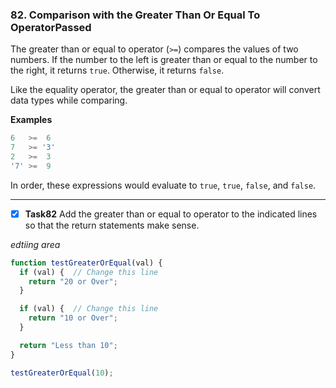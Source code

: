 ### 82. Comparison with the Greater Than Or Equal To OperatorPassed
The greater than or equal to operator (`>=`) compares the values of two numbers. If the number to the left is greater than or equal to the number to the right, it returns `true`. Otherwise, it returns `false`.

Like the equality operator, the greater than or equal to operator will convert data types while comparing.

**Examples**
```js
6   >=  6
7   >= '3'
2   >=  3
'7' >=  9
```
In order, these expressions would evaluate to `true`, `true`, `false`, and `false`.
******
- [x] **Task82**
  Add the greater than or equal to operator to the indicated lines so that the return statements make sense.

*edtiing area*
```js
function testGreaterOrEqual(val) {
  if (val) {  // Change this line
    return "20 or Over";
  }

  if (val) {  // Change this line
    return "10 or Over";
  }

  return "Less than 10";
}

testGreaterOrEqual(10);
```